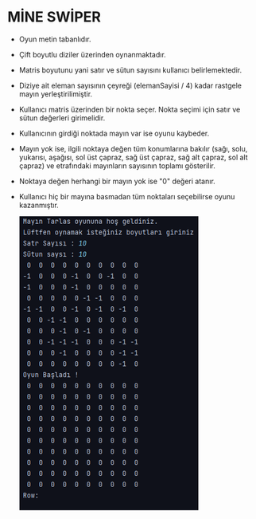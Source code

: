 
# MİNE SWİPER
- Oyun metin tabanlıdır.
- Çift boyutlu diziler üzerinden oynanmaktadır.
- Matris boyutunu yani satır ve sütun sayısını kullanıcı belirlemektedir.
- Diziye ait eleman sayısının çeyreği (elemanSayisi / 4) kadar rastgele mayın yerleştirilimiştir.
- Kullanıcı matris üzerinden bir nokta seçer. Nokta seçimi için satır ve sütun değerleri girimelidir.
- Kullanıcının girdiği noktada mayın var ise oyunu kaybeder.
- Mayın yok ise, ilgili noktaya değen tüm konumlarına bakılır
  (sağı, solu, yukarısı, aşağısı, sol üst çapraz, sağ üst çapraz, sağ alt çapraz, sol alt çapraz) ve
  etrafındaki mayınların sayısının toplamı gösterilir.
- Noktaya değen herhangi bir mayın yok ise "0" değeri atanır.
- Kullanıcı hiç bir mayına basmadan tüm noktaları seçebilirse oyunu kazanmıştır.



  ![mine_sweeper.png](mine_sweeper.png)

